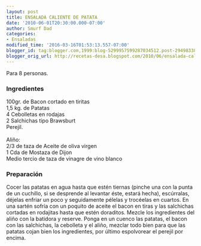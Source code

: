 ```yaml
---
layout: post
title: ENSALADA CALIENTE DE PATATA
date: '2010-06-01T20:30:00.000-07:00'
author: Smurf Dad
categories:
- Ensaladas
modified_time: '2016-03-16T01:53:13.557-07:00'
blogger_id: tag:blogger.com,1999:blog-5299957599287034512.post-2949833826455418511
blogger_orig_url: http://recetas-desa.blogspot.com/2010/06/ensalada-caliente-de-patata.html
---
```


Para 8 personas.<br><h3>Ingredientes</h3><p>100gr. de Bacon cortado en tiritas<br/>1,5 kg. de Patatas<br/>4 Cebolletas en rodajas<br/>2 Salchichas tipo Brawsburt<br/>Perejil.<br/><br/>Ali&ntilde;o:<br/>2/3 de taza de Aceite de oliva virgen<br/>1 Cda de Mostaza de Dijon<br/>Medio tercio de taza de vinagre de vino blanco<br/></p><h3>Preparaci&oacute;n</h3><p>Cocer las patatas en agua hasta que est&eacute;n tiernas (pinche una con la punta de un cuchillo, si se desprende al levantar &eacute;ste, estar&aacute; hecha), esc&uacute;rralas, d&eacute;jelas enfriar un poco y seguidamente p&eacute;lelas y troc&eacute;elas en cuartos. En una sart&eacute;n sofr&iacute;a con un poquito de aceite el bacon en tiras y las salchichas cortadas en rodajitas hasta que est&eacute;n doraditos. Mezcle los ingredientes del ali&ntilde;o con la batidora y reserve. Ponga en un cuenco las patatas, el bacon con las salchichas, la cebolleta y el ali&ntilde;o, mezclar todo bien para que las patatas cojan bien los ingredientes, por &uacute;ltimo espolvorear el perejil por encima.<br/></p>
